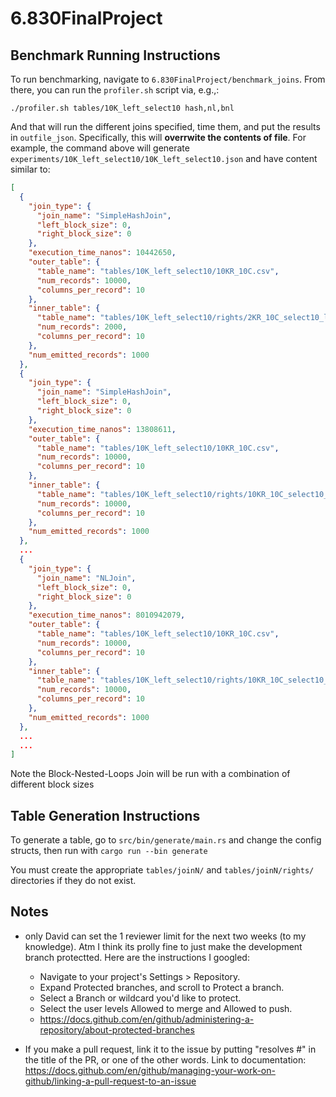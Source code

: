 # 6.830FinalProject

## Benchmark Running Instructions

To run benchmarking, navigate to `6.830FinalProject/benchmark_joins`. From there, you can run the `profiler.sh` script via, e.g.,:

```./profiler.sh tables/10K_left_select10 hash,nl,bnl```

And that will run the different joins specified, time them, and put the results in `outfile_json`. Specifically, this will **overrwite the contents of file**. For example, the command above will generate `experiments/10K_left_select10/10K_left_select10.json` and have content similar to:
```JSON
[
  {
    "join_type": {
      "join_name": "SimpleHashJoin",
      "left_block_size": 0,
      "right_block_size": 0
    },
    "execution_time_nanos": 10442650,
    "outer_table": {
      "table_name": "tables/10K_left_select10/10KR_10C.csv",
      "num_records": 10000,
      "columns_per_record": 10
    },
    "inner_table": {
      "table_name": "tables/10K_left_select10/rights/2KR_10C_select10_left5_right5.csv",
      "num_records": 2000,
      "columns_per_record": 10
    },
    "num_emitted_records": 1000
  },
  {
    "join_type": {
      "join_name": "SimpleHashJoin",
      "left_block_size": 0,
      "right_block_size": 0
    },
    "execution_time_nanos": 13808611,
    "outer_table": {
      "table_name": "tables/10K_left_select10/10KR_10C.csv",
      "num_records": 10000,
      "columns_per_record": 10
    },
    "inner_table": {
      "table_name": "tables/10K_left_select10/rights/10KR_10C_select10_left5_right5.csv",
      "num_records": 10000,
      "columns_per_record": 10
    },
    "num_emitted_records": 1000
  },
  ...
  {
    "join_type": {
      "join_name": "NLJoin",
      "left_block_size": 0,
      "right_block_size": 0
    },
    "execution_time_nanos": 8010942079,
    "outer_table": {
      "table_name": "tables/10K_left_select10/10KR_10C.csv",
      "num_records": 10000,
      "columns_per_record": 10
    },
    "inner_table": {
      "table_name": "tables/10K_left_select10/rights/10KR_10C_select10_left5_right5.csv",
      "num_records": 10000,
      "columns_per_record": 10
    },
    "num_emitted_records": 1000
  },
  ...
  ...
]
```

Note the Block-Nested-Loops Join will be run with a combination of different block sizes

## Table Generation Instructions
   To generate a table, go to `src/bin/generate/main.rs` and change the config structs, then run with
   ```cargo run --bin generate```

   You must create the appropriate `tables/joinN/` and `tables/joinN/rights/` directories if they do not
   exist.

## Notes

- only David can set the 1 reviewer limit for the next two weeks (to my knowledge). Atm I think its prolly fine to just make the development branch protectted. Here are the instructions I googled:
    - Navigate to your project's Settings > Repository.
    - Expand Protected branches, and scroll to Protect a branch.
    - Select a Branch or wildcard you'd like to protect.  
    - Select the user levels Allowed to merge and Allowed to push.
    - https://docs.github.com/en/github/administering-a-repository/about-protected-branches

- If you make a pull request, link it to the issue by putting "resolves #<issue number>" in the title of the PR, or one of the other words. Link to documentation: https://docs.github.com/en/github/managing-your-work-on-github/linking-a-pull-request-to-an-issue




